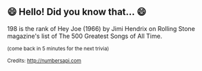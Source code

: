 ## 😄 Hello! Did you know that... 😄
198 is the rank of Hey Joe (1966) by Jimi Hendrix on Rolling Stone magazine's list of The 500 Greatest Songs of All Time.

<sup>(come back in 5 minutes for the next trivia)</sup>


<sup>Credits: http://numbersapi.com</sup>
